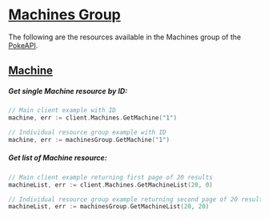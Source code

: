 # [Machines Group](https://pokeapi.co/docs/v2#machines-section)

The following are the resources available in the Machines group of the [PokeAPI](https://pokeapi.co/).

## [Machine](https://pokeapi.co/docs/v2#machine)

##### Get single Machine resource by ID:

```go
// Main client example with ID
machine, err := client.Machines.GetMachine("1")

// Individual resource group example with ID
machine, err := machinesGroup.GetMachine("1")
```

##### Get list of Machine resource:

```go
// Main client example returning first page of 20 results
machineList, err := client.Machines.GetMachineList(20, 0)

// Individual resource group example returning second page of 20 results
machineList, err := machinesGroup.GetMachineList(20, 20)
```
